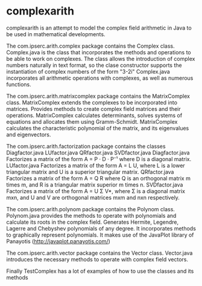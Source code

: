 # complexarith
complexarith is an attempt to model the complex field arithmetic in Java to be used in mathematical developments.

The com.ipserc.arith.complex package contains the Complex class.
Complex.java is the class that incorporates the methods and operations to be able to work on complexes. The class allows the introduction of complex numbers naturally in text format, so the clase constructor supports the instantiation of complex numbers of the form "3-2i"
Complex.java incorporates all arithmetic operations with complexes, as well as numerous functions.

The com.ipserc.arith.matrixcomplex package contains the MatrixComplex class.
MatrixComplex extends the complexes to be incorporated into matrices. Provides methods to create complex field matrices and their operations.
MatrixComplex calculates determinants, solves systems of equations and allocates them using Gramm-Schmidt.
MatrixComplex calculates the characteristic polynomial of the matrix, and its eigenvalues ​​and eigenvectors.

The com.ipserc.arith.factorization package contains the classes
Diagfactor.java
LUfactor.java
QRfactor.java
SVDfactor.java
Diagfactor.java Factorizes a matrix of the form A = P · D · P⁻¹ where D is a diagonal matrix.
LUfactor.java Factorizes a matrix of the form A = L U, where L is a lower triangular matrix and U is a superior triangular matrix.
QRfactor.java Factorizes a matrix of the form A = Q R where Q is an orthogonal matrix m times m, and R is a triangular matrix superior m times n.
SVDfactor.java Factorizes a matrix of the form A = U Σ V*, where Σ is a diagonal matrix mxn, and U and V are orthogonal matrices mxm and nxn respectively.

The com.ipserc.arith.polynom package contains the Polynom class.
Polynom.java provides the methods to operate with polynomials and calculate its roots in the complex field.
Generates Hermite, Legendre, Lagerre and Chebyshev polynomials of any degree.
It incorporates methods to graphically represent polynomials. It makes use of the JavaPlot library of Panayotis (http://javaplot.panayotis.com/)

The com.ipserc.arith.vector package contains the Vector class.
Vector.java introduces the necessary methods to operate with complex field vectors.

Finally TestComplex has a lot of examples of how to use the classes and its methods
